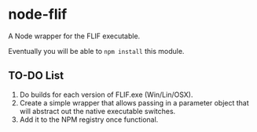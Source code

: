 # node-flif

A Node wrapper for the FLIF executable.

Eventually you will be able to `npm install` this module.

## TO-DO List

1. Do builds for each version of FLIF.exe (Win/Lin/OSX).
1. Create a simple wrapper that allows passing in a parameter object that will abstract out the native executable switches.
1. Add it to the NPM registry once functional.
